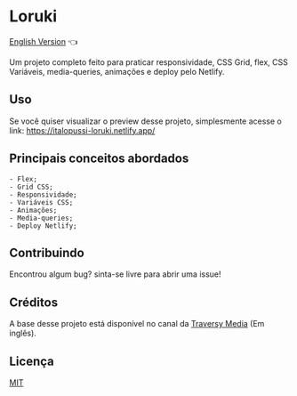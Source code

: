 # Loruki

<a href="https://github.com/ItaloPussi/WebProjects/tree/master/loruki/readme.md"> English Version</a> 👈

Um projeto completo feito para praticar responsividade, CSS Grid, flex, CSS Variáveis, media-queries, animações e deploy pelo Netlify.

## Uso
Se você quiser visualizar o preview desse projeto, simplesmente acesse o link:
<a href="https://italopussi-loruki.netlify.app/" target="_blank"> https://italopussi-loruki.netlify.app/</a>

## Principais conceitos abordados
	- Flex;
    - Grid CSS;
    - Responsividade;
    - Variáveis CSS;
    - Animações;
    - Media-queries;
    - Deploy Netlify;

## Contribuindo
Encontrou algum bug? sinta-se livre para abrir uma issue!

## Créditos
A base desse projeto está disponível no canal da <a href="https://www.youtube.com/watch?v=p0bGHP-PXD4" target="_blank">Traversy Media</a> (Em inglês).

## Licença
[MIT](https://choosealicense.com/licenses/mit/)
